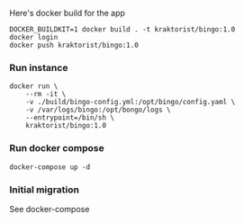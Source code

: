 Here's docker build for the app

```
DOCKER_BUILDKIT=1 docker build . -t kraktorist/bingo:1.0
docker login
docker push kraktorist/bingo:1.0
```

### Run instance

```
docker run \
    --rm -it \
    -v ./build/bingo-config.yml:/opt/bingo/config.yaml \
    -v /var/logs/bingo:/opt/bongo/logs \
    --entrypoint=/bin/sh \
    kraktorist/bingo:1.0
```

### Run docker compose

```
docker-compose up -d
```

### Initial migration

See docker-compose